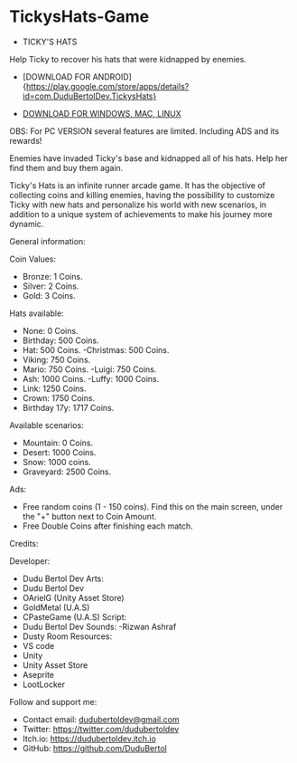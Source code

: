 # TickysHats-Game

  - TICKY'S HATS 
  
Help Ticky to recover his hats that were kidnapped by enemies.

 - [DOWNLOAD FOR ANDROID] {https://play.google.com/store/apps/details?id=com.DuduBertolDev.TickysHats}

 - [DOWNLOAD FOR WINDOWS, MAC, LINUX](https://www.mediafire.com/file/imksy0e6pm34k9u/Ticky's+Hats.rar/file)

OBS: For PC VERSION several features are limited. Including ADS and its rewards!

Enemies have invaded Ticky's base and kidnapped all of his hats. Help her find them and buy them again.

Ticky's Hats is an infinite runner arcade game. It has the objective of collecting coins and killing enemies, having the possibility to customize Ticky with new hats and personalize his world with new scenarios, in addition to a unique system of achievements to make his journey more dynamic.

General information:

Coin Values:
- Bronze: 1 Coins.
- Silver: 2 Coins.
- Gold: 3 Coins.

Hats available:
- None: 0 Coins.
- Birthday: 500 Coins.
- Hat: 500 Coins.
-Christmas: 500 Coins.
- Viking: 750 Coins.
- Mario: 750 Coins.
-Luigi: 750 Coins.
- Ash: 1000 Coins.
-Luffy: 1000 Coins.
- Link: 1250 Coins.
- Crown: 1750 Coins.
- Birthday 17y: 1717 Coins.

Available scenarios:
- Mountain: 0 Coins.
- Desert: 1000 Coins.
- Snow: 1000 coins.
- Graveyard: 2500 Coins.

Ads:
- Free random coins (1 - 150 coins).
Find this on the main screen, under the "+" button next to Coin Amount.
- Free Double Coins after finishing each match.

Credits:

Developer:
- Dudu Bertol Dev
Arts:
- Dudu Bertol Dev
- OArielG (Unity Asset Store)
- GoldMetal (U.A.S)
- CPasteGame (U.A.S)
Script:
- Dudu Bertol Dev
Sounds:
-Rizwan Ashraf
- Dusty Room
Resources:
- VS code
- Unity
- Unity Asset Store
- Aseprite
- LootLocker

Follow and support me:

 - Contact email: dudubertoldev@gmail.com
 - Twitter: https://twitter.com/dudubertoldev
 - Itch.io: https://dudubertoldev.itch.io
 - GitHub: https://github.com/DuduBertol
